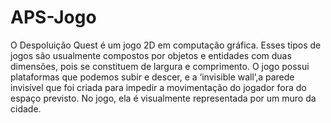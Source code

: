 # APS-Jogo
O Despoluição Quest é um jogo 2D em computação gráfica. Esses tipos de jogos são usualmente compostos por objetos e entidades com duas dimensões, pois se constituem de largura e comprimento. O jogo possui plataformas que podemos subir e descer, e a ‘invisible wall’,a parede invisível que foi criada para impedir a movimentação do jogador fora do espaço previsto. No jogo, ela é visualmente representada por um muro da cidade. 
